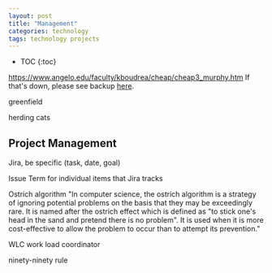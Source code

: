 ```yaml
---
layout: post
title: "Management"
categories: technology
tags: technology projects
---
```


* TOC
{:toc}

https://www.angelo.edu/faculty/kboudrea/cheap/cheap3_murphy.htm
If that's down, please see backup <a href="https://www.afterlifesong.com/files/Cheap Thoughts.html">here</a>.

greenfield



herding cats



## Project Management

Jira, be specific (task, date, goal)

Issue
Term for individual items that Jira tracks

Ostrich algorithm
"In computer science, the ostrich algorithm is a strategy of ignoring potential problems on the basis that they may be exceedingly rare. It is named after the ostrich effect which is defined as "to stick one's head in the sand and pretend there is no problem". It is used when it is more cost-effective to allow the problem to occur than to attempt its prevention."



WLC work load coordinator



ninety-ninety rule


